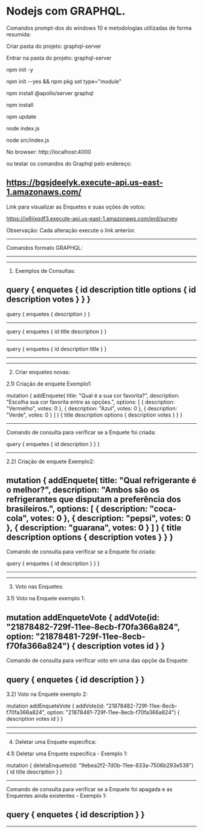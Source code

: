 # Nodejs com GRAPHQL.


Comandos prompt-dos do windows 10 e metodologias utilizadas de forma resumida:

Criar pasta do projeto: graphql-server

Entrar na pasta do projeto: graphql-server

npm init -y

npm init --yes && npm pkg set type="module"

npm install @apollo/server graphql

npm install

npm update

node index.js

node src/index.js

No browser: http://localhost:4000

ou testar os comandos do Graphql pelo endereço:

https://bgsjdeelyk.execute-api.us-east-1.amazonaws.com/
-------------------------------------------------------------------------------------------------
Link para visualizar as Enquetes e suas oções de votos:

https://ix6iixqdf3.execute-api.us-east-1.amazonaws.com/prd/survey

Observação: Cada alteração execute o link anterior.

-------------------------------------------------------------------------------------------------
Comandos formato GRAPHQL:

-------------------------------------------------------------------------------------------------
-------------------------------------------------------------------------------------------------
1) Exemplos de Consultas:

query { 
  enquetes {
    id
    description
    title
    options {
      id
      description
      votes
    }
  }
}  
-------------------------------------------------------------------------------------------------
query { 
  enquetes {
    description
    }
}
  
-------------------------------------------------------------------------------------------------
query { 
  enquetes {
    id
    title
    description
    }
}
 
-------------------------------------------------------------------------------------------------
query { 
  enquetes {
    id
    description
    title
  }
}  


-------------------------------------------------------------------------------------------------
-------------------------------------------------------------------------------------------------
2) Criar enquetes novas:

2.1) Criação de enquete Exemplo1:

mutation {
  addEnquete(
    title: "Qual é a sua cor favorita?",
    description: "Escolha sua cor favorita entre as opções.",
    options: [
      { description: "Vermelho", votes: 0 },
      { description: "Azul", votes: 0 },
      { description: "Verde", votes: 0 }
    ]
  ) {
    title
    description
    options {
      description
      votes
    }
  }
}

-----------------------------------------------------------------------------------------------------------
Comando de consulta para verificar se a Enquete foi criada:

query { 
  enquetes {
    id
    description
    }
  }
}  

-------------------------------------------------------------------------------------------------
2.2) Criação de enquete Exemplo2:

mutation {
  addEnquete(
    title: "Qual refrigerante é o melhor?",
    description: "Ambos são os refrigerantes que disputam a preferência dos brasileiros.",
    options: [
      { description: "coca-cola", votes: 0 },
      { description: "pepsi", votes: 0 },
      { description: "guarana", votes: 0 }
    ]
  ) {
    title
    description
    options {
      description
      votes
    }
  }
}
-------------------------------------------------------------------------------------------------
Comando de consulta para verificar se a Enquete foi criada:

query { 
  enquetes {
    id
    description
    }
  }
}  


-------------------------------------------------------------------------------------------------
-------------------------------------------------------------------------------------------------
3) Voto nas Enquetes:

3.1) Voto na Enquete exemplo 1:

mutation addEnqueteVote {
  addVote(id: "21878482-729f-11ee-8ecb-f70fa366a824", option: "21878481-729f-11ee-8ecb-f70fa366a824") {
    description
    votes
    id
  }
}
-------------------------------------------------------------------------------------------------
Comando de consulta para verificar voto em uma das opçõe da Enquete:

query { 
  enquetes {
    id
    description
  }
}  
-------------------------------------------------------------------------------------------------
3.2) Voto na Enquete exemplo 2:

mutation addEnqueteVote {
  addVote(id: "21878482-729f-11ee-8ecb-f70fa366a824", option: "21878481-729f-11ee-8ecb-f70fa366a824") {
    description
    votes
    id
  }
}

-------------------------------------------------------------------------------------------------
-------------------------------------------------------------------------------------------------
4) Deletar uma Enquete específica:

4.1) Deletar uma Enquete específica - Exemplo 1:

mutation {
  deletaEnquete(id: "9ebea2f2-7d0b-11ee-833a-7506b293e538") {
    id
    title
    description
  }
}

-------------------------------------------------------------------------------------------------
Comando de consulta para verificar se a Enquete foi apagada e as Enquentes ainda existentes - Exemplo 1:

query { 
  enquetes {
    id
    description
  }
}  
-------------------------------------------------------------------------------------------------
-------------------------------------------------------------------------------------------------

